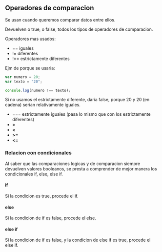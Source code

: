 ## Operadores de comparacion

Se usan cuando queremos comparar datos entre ellos.

Devuelven o true, o false, todos los tipos de operadores de comparacion.

Operadores mas usados:

- == iguales
- != diferentes
- !== estrictamente diferentes

Ejm de porque se usaria:

```js
var numero = 20;
var texto = "20";

console.log(numero !== texto);
```
Si no usamos el estrictamente diferente, daria false, porque 20 y 20 (en cadena) serian relativamente iguales.

- === estrictamente iguales (pasa lo mismo que con los estrictamente diferentes)
- **>** 
- **<**
- **>=** 
- **<=**

### Relacion con condicionales 

Al saber que las comparaciones logicas y de comparacion siempre devuelven valores booleanos, se presta a comprender de mejor manera los condicionales if, else, else if.

#### if

Si la condicion es true, procede el if.

#### else

Si la condicion de if es false, procede el else.

#### else if

Si la condicion de if es false, y la condicion de else if es true, procede el else if.


